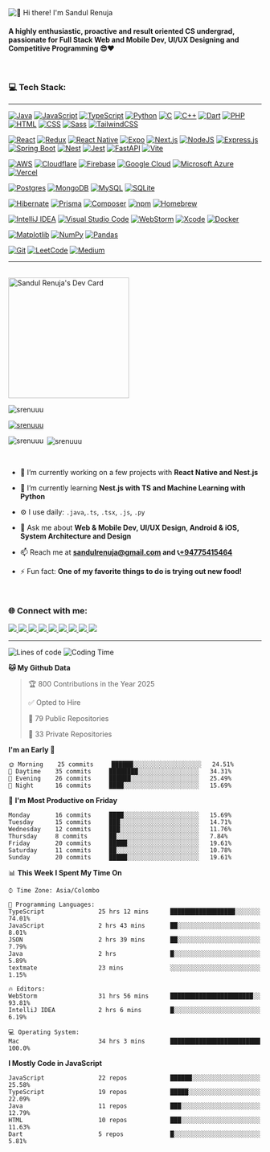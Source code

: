 <img src="https://user-images.githubusercontent.com/49369577/97047278-562d0200-1596-11eb-8a4f-656b2acf2b6a.gif" alt="👋 Hi there! I'm Sandul Renuja" title="👋 Hi there! I'm Sandul Renuja"/>
<h4 align="left">A highly enthusiastic, proactive and result oriented CS undergrad, passionate for Full Stack Web and Mobile Dev, UI/UX Designing and Competitive Programming 😎❤</h4>
<br>
<h3 align="left">💻 Tech Stack:</h3>

<hr>

[![Java](https://img.shields.io/badge/Java-%23ED8B00.svg?logo=openjdk&logoColor=white)](#)
[![JavaScript](https://img.shields.io/badge/JavaScript-F7DF1E?logo=javascript&logoColor=000)](#)
[![TypeScript](https://img.shields.io/badge/TypeScript-3178C6?logo=typescript&logoColor=fff)](#)
[![Python](https://img.shields.io/badge/Python-3776AB?logo=python&logoColor=fff)](#)
[![C](https://img.shields.io/badge/C-00599C?logo=c&logoColor=white)](#)
[![C++](https://img.shields.io/badge/C++-%2300599C.svg?logo=c%2B%2B&logoColor=white)](#)
[![Dart](https://img.shields.io/badge/Dart-%230175C2.svg?logo=dart&logoColor=white)](#)
[![PHP](https://img.shields.io/badge/PHP-%23777BB4.svg?&logo=php&logoColor=white)](#)
[![HTML](https://img.shields.io/badge/HTML-%23E34F26.svg?logo=html5&logoColor=white)](#)
[![CSS](https://img.shields.io/badge/CSS-1572B6?logo=css3&logoColor=fff)](#)
[![Sass](https://img.shields.io/badge/Sass-C69?logo=sass&logoColor=fff)](#)
[![TailwindCSS](https://img.shields.io/badge/Tailwind%20CSS-%2338B2AC.svg?logo=tailwind-css&logoColor=white)](#)
<br>

[![React](https://img.shields.io/badge/React-%2320232a.svg?logo=react&logoColor=%2361DAFB)](#)
[![Redux](https://img.shields.io/badge/Redux-764ABC?logo=redux&logoColor=fff)](#)
[![React Native](https://img.shields.io/badge/React_Native-%2320232a.svg?logo=react&logoColor=%2361DAFB)](#)
[![Expo](https://img.shields.io/badge/Expo-000020?logo=expo&logoColor=fff)](#)
[![Next.js](https://img.shields.io/badge/Next.js-black?logo=next.js&logoColor=white)](#)
[![NodeJS](https://img.shields.io/badge/Node.js-6DA55F?logo=node.js&logoColor=white)](#)
[![Express.js](https://img.shields.io/badge/Express.js-%23404d59.svg?logo=express&logoColor=%2361DAFB)](#)
[![Spring Boot](https://img.shields.io/badge/Spring%20Boot-6DB33F?logo=springboot&logoColor=fff)](#)
[![Nest](https://img.shields.io/badge/Nest.js-%23E0234E.svg?logo=nestjs&logoColor=white)](#)
[![Jest](https://img.shields.io/badge/Jest-C21325?logo=jest&logoColor=fff)](#)
[![FastAPI](https://img.shields.io/badge/FastAPI-009485.svg?logo=fastapi&logoColor=white)](#)
[![Vite](https://img.shields.io/badge/Vite-646CFF?logo=vite&logoColor=fff)](#)
<br>

[![AWS](https://img.shields.io/badge/AWS-%23FF9900.svg?logo=amazon-web-services&logoColor=white)](#)
[![Cloudflare](https://img.shields.io/badge/Cloudflare-F38020?logo=Cloudflare&logoColor=white)](#)
[![Firebase](https://img.shields.io/badge/Firebase-039BE5?logo=Firebase&logoColor=white)](#)
[![Google Cloud](https://img.shields.io/badge/Google%20Cloud-%234285F4.svg?logo=google-cloud&logoColor=white)](#)
[![Microsoft Azure](https://custom-icon-badges.demolab.com/badge/Microsoft%20Azure-0089D6?logo=msazure&logoColor=white)](#)
[![Vercel](https://img.shields.io/badge/Vercel-%23000000.svg?logo=vercel&logoColor=white)](#)
<br>

[![Postgres](https://img.shields.io/badge/Postgres-%23316192.svg?logo=postgresql&logoColor=white)](#)
[![MongoDB](https://img.shields.io/badge/MongoDB-%234ea94b.svg?logo=mongodb&logoColor=white)](#)
[![MySQL](https://img.shields.io/badge/MySQL-4479A1?logo=mysql&logoColor=fff)](#)
[![SQLite](https://img.shields.io/badge/SQLite-%2307405e.svg?logo=sqlite&logoColor=white)](#)
<br>

[![Hibernate](https://img.shields.io/badge/Hibernate-59666C?logo=hibernate&logoColor=fff)](#)
[![Prisma](https://img.shields.io/badge/Prisma-2D3748?logo=prisma&logoColor=white)](#)
[![Composer](https://img.shields.io/badge/Composer-885630?logo=composer&logoColor=fff)](#)
[![npm](https://img.shields.io/badge/npm-CB3837?logo=npm&logoColor=fff)](#)
[![Homebrew](https://img.shields.io/badge/Homebrew-FBB040?logo=homebrew&logoColor=fff)](#)
<br>

[![IntelliJ IDEA](https://img.shields.io/badge/IntelliJIDEA-000000.svg?logo=intellij-idea&logoColor=white)](#)
[![Visual Studio Code](https://custom-icon-badges.demolab.com/badge/Visual%20Studio%20Code-0078d7.svg?logo=vsc&logoColor=white)](#)
[![WebStorm](https://img.shields.io/badge/WebStorm-000?logo=webstorm&logoColor=fff)](#)
[![Xcode](https://img.shields.io/badge/Xcode-007ACC?logo=Xcode&logoColor=white)](#)
[![Docker](https://img.shields.io/badge/Docker-2496ED?logo=docker&logoColor=fff)](#)
<br>

[![Matplotlib](https://custom-icon-badges.demolab.com/badge/Matplotlib-71D291?logo=matplotlib&logoColor=fff)](#)
[![NumPy](https://img.shields.io/badge/NumPy-4DABCF?logo=numpy&logoColor=fff)](#)
[![Pandas](https://img.shields.io/badge/Pandas-150458?logo=pandas&logoColor=fff)](#)
<br>

[![Git](https://img.shields.io/badge/Git-F05032?logo=git&logoColor=fff)](#)
[![LeetCode](https://img.shields.io/badge/LeetCode-000000?logo=LeetCode&logoColor=#d16c06)](#)
[![Medium](https://img.shields.io/badge/Medium-black?logo=medium&logoColor=white)](#)

<hr>
<br>
<a href="https://app.daily.dev/sandulr"><img src="https://api.daily.dev/devcards/0ac820e4d7bf4fb8a52823b51c67f13e.png?r=0uy" width="240" alt="Sandul Renuja's Dev Card"/></a>
<br>
<p align="left"> <img src="https://komarev.com/ghpvc/?username=srenuuu&label=Profile%20views&color=43cc11&style=flat" alt="srenuuu" /> </p>
<p align="left"> <a href="https://github.com/ryo-ma/github-profile-trophy"><img src="https://github-profile-trophy.vercel.app/?username=srenuuu&title=Commit,PullRequest,Repository" alt="srenuuu" /></a> </p>
<p><img align="left" src="https://github-readme-stats.vercel.app/api/top-langs?username=srenuuu&show_icons=true&locale=en&layout=compact" alt="srenuuu" /></p>
<p>&nbsp;<img align="center" src="https://github-readme-stats.vercel.app/api?username=srenuuu&show_icons=true&locale=en" alt="srenuuu" /></p>
<br>

- 🔭 I’m currently working on a few projects with **React Native and Nest.js**
- 🌱 I’m currently learning **Nest.js with TS and Machine Learning with Python**
- ⚙️ I use daily: `.java`,`.ts`, `.tsx`, `.js`, `.py`
- 💬 Ask me about **Web & Mobile Dev, UI/UX Design, Android & iOS, System Architecture and Design**
- 📫 Reach me at **[sandulrenuja@gmail.com](mailto:sandulrenuja@gmail.com) and 📞[+94775415464](tel:+94775415464)**

- ⚡ Fun fact: **One of my favorite things to do is trying out new food!**
<br>

<h3 align="left">🌐 Connect with me:</h3>
<p align="left">
  <a href="https://dev.to/srenuuu" target="_blank">
    <img src="https://img.shields.io/badge/Dev.to-0A0A0A?style=for-the-badge&logo=devdotto&logoColor=white" />
  </a>
  <a href="https://x/sandulr" target="_blank">
    <img src="https://img.shields.io/badge/X-%23000000.svg?style=for-the-badge&logo=X&logoColor=white" />
  </a>
  <a href="https://linkedin.com/in/sandulr" target="_blank">
    <img src="https://img.shields.io/badge/LinkedIn-0A66C2?style=for-the-badge&logo=linkedin&logoColor=white" />
  </a>
  <a href="https://stackoverflow.com/users/6044198" target="_blank">
    <img src="https://img.shields.io/badge/StackOverflow-F58025?style=for-the-badge&logo=stackoverflow&logoColor=white" />
  </a>
  <a href="https://kaggle.com/sandulrenuja" target="_blank">
    <img src="https://img.shields.io/badge/Kaggle-20BEFF?style=for-the-badge&logo=kaggle&logoColor=white" />
  </a>
  <a href="https://fb.com/sandulrenuja" target="_blank">
    <img src="https://img.shields.io/badge/Facebook-1877F2?style=for-the-badge&logo=facebook&logoColor=white" />
  </a>
  <a href="https://instagram.com/_s.a.n.d.u.l_" target="_blank">
    <img src="https://img.shields.io/badge/Instagram-E4405F?style=for-the-badge&logo=instagram&logoColor=white" />
  </a>
  <a href="https://medium.com/@sandulrenuja" target="_blank">
    <img src="https://img.shields.io/badge/Medium-12100E?style=for-the-badge&logo=medium&logoColor=white" />
  </a>
  <a href="https://www.hackerrank.com/sandulrenuja" target="_blank">
    <img src="https://img.shields.io/badge/HackerRank-2EC866?style=for-the-badge&logo=hackerrank&logoColor=white" />
  </a>
</p>
<hr>

<!--START_SECTION:waka-->
![Lines of code](https://img.shields.io/badge/From%20Hello%20World%20I've%20Written-4%20million%20lines%20of%20code-blue)
![Coding Time](https://img.shields.io/badge/Coded%20last%20year-1142%20hrs%2045%20mins-green)

**🐱 My Github Data** 

> 🏆 800 Contributions in the Year 2025
> 
> ✅ Opted to Hire
> 
> 📜 79 Public Repositories
> 
> 🔑 33 Private Repositories 

**I'm an Early 🐤** 

```text
🌞 Morning    25 commits     ██████░░░░░░░░░░░░░░░░░░░   24.51% 
🌆 Daytime    35 commits     ████████░░░░░░░░░░░░░░░░░   34.31% 
🌃 Evening    26 commits     ██████░░░░░░░░░░░░░░░░░░░   25.49% 
🌙 Night      16 commits     ████░░░░░░░░░░░░░░░░░░░░░   15.69%

```
📅 **I'm Most Productive on Friday** 

```text
Monday       16 commits     ████░░░░░░░░░░░░░░░░░░░░░   15.69% 
Tuesday      15 commits     ███░░░░░░░░░░░░░░░░░░░░░░   14.71% 
Wednesday    12 commits     ███░░░░░░░░░░░░░░░░░░░░░░   11.76% 
Thursday     8 commits      ██░░░░░░░░░░░░░░░░░░░░░░░   7.84% 
Friday       20 commits     █████░░░░░░░░░░░░░░░░░░░░   19.61% 
Saturday     11 commits     ██░░░░░░░░░░░░░░░░░░░░░░░   10.78% 
Sunday       20 commits     █████░░░░░░░░░░░░░░░░░░░░   19.61%

```


📊 **This Week I Spent My Time On** 

```text
⌚︎ Time Zone: Asia/Colombo

💬 Programming Languages: 
TypeScript               25 hrs 12 mins      ██████████████████░░░░░░░   74.01% 
JavaScript               2 hrs 43 mins       ██░░░░░░░░░░░░░░░░░░░░░░░   8.01% 
JSON                     2 hrs 39 mins       ██░░░░░░░░░░░░░░░░░░░░░░░   7.79% 
Java                     2 hrs               █░░░░░░░░░░░░░░░░░░░░░░░░   5.89% 
textmate                 23 mins             ░░░░░░░░░░░░░░░░░░░░░░░░░   1.15%

🔥 Editors: 
WebStorm                 31 hrs 56 mins      ███████████████████████░░   93.81% 
IntelliJ IDEA            2 hrs 6 mins        █░░░░░░░░░░░░░░░░░░░░░░░░   6.19%

💻 Operating System: 
Mac                      34 hrs 3 mins       █████████████████████████   100.0%

```

**I Mostly Code in JavaScript** 

```text
JavaScript               22 repos            ██████░░░░░░░░░░░░░░░░░░░   25.58% 
TypeScript               19 repos            █████░░░░░░░░░░░░░░░░░░░░   22.09% 
Java                     11 repos            ███░░░░░░░░░░░░░░░░░░░░░░   12.79% 
HTML                     10 repos            ███░░░░░░░░░░░░░░░░░░░░░░   11.63% 
Dart                     5 repos             █░░░░░░░░░░░░░░░░░░░░░░░░   5.81%

```

<!--END_SECTION:waka-->
